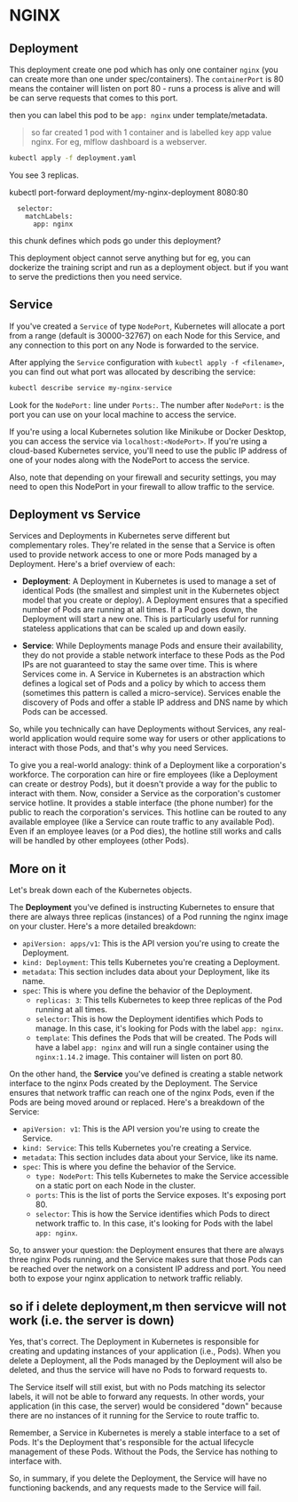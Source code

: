 # NGINX

## Deployment

This deployment create one pod which has only one container `nginx` (you can create more than one under spec/containers).
The `containerPort` is 80 means the container will listen on port 80 - runs a process is alive and will be
can serve requests that comes to this port.

then you can label this pod to be `app: nginx` under template/metadata.

> so far created 1 pod with 1 container and is labelled key app value nginx.
> For eg, mlflow dashboard is a webserver.


```bash
kubectl apply -f deployment.yaml
```

You see 3 replicas.

kubectl port-forward deployment/my-nginx-deployment 8080:80

```
  selector:
    matchLabels:
      app: nginx
```

this chunk defines which pods go under this deployment?

This deployment object cannot serve anything but for eg, you can dockerize the training
script and run as a deployment object. but if you want to serve the predictions then you need service.

## Service

If you've created a `Service` of type `NodePort`, Kubernetes will allocate a port from a range (default is 30000-32767) on each Node for this Service, and any connection to this port on any Node is forwarded to the service.

After applying the `Service` configuration with `kubectl apply -f <filename>`, you can find out what port was allocated by describing the service:

```bash
kubectl describe service my-nginx-service
```

Look for the `NodePort:` line under `Ports:`. The number after `NodePort:` is the port you can use on your local machine to access the service.

If you're using a local Kubernetes solution like Minikube or Docker Desktop, you can access the service via `localhost:<NodePort>`. If you're using a cloud-based Kubernetes service, you'll need to use the public IP address of one of your nodes along with the NodePort to access the service.

Also, note that depending on your firewall and security settings, you may need to open this NodePort in your firewall to allow traffic to the service.

## Deployment vs Service

Services and Deployments in Kubernetes serve different but complementary roles. They're related in the sense that a Service is often used to provide network access to one or more Pods managed by a Deployment. Here's a brief overview of each:

- **Deployment**: A Deployment in Kubernetes is used to manage a set of identical Pods (the smallest and simplest unit in the Kubernetes object model that you create or deploy). A Deployment ensures that a specified number of Pods are running at all times. If a Pod goes down, the Deployment will start a new one. This is particularly useful for running stateless applications that can be scaled up and down easily.

- **Service**: While Deployments manage Pods and ensure their availability, they do not provide a stable network interface to these Pods as the Pod IPs are not guaranteed to stay the same over time. This is where Services come in. A Service in Kubernetes is an abstraction which defines a logical set of Pods and a policy by which to access them (sometimes this pattern is called a micro-service). Services enable the discovery of Pods and offer a stable IP address and DNS name by which Pods can be accessed.

So, while you technically can have Deployments without Services, any real-world application would require some way for users or other applications to interact with those Pods, and that's why you need Services.

To give you a real-world analogy: think of a Deployment like a corporation's workforce. The corporation can hire or fire employees (like a Deployment can create or destroy Pods), but it doesn't provide a way for the public to interact with them. Now, consider a Service as the corporation's customer service hotline. It provides a stable interface (the phone number) for the public to reach the corporation's services. This hotline can be routed to any available employee (like a Service can route traffic to any available Pod). Even if an employee leaves (or a Pod dies), the hotline still works and calls will be handled by other employees (other Pods).

## More on it

Let's break down each of the Kubernetes objects.

The **Deployment** you've defined is instructing Kubernetes to ensure that there are always three replicas (instances) of a Pod running the nginx image on your cluster. Here's a more detailed breakdown:

- `apiVersion: apps/v1`: This is the API version you're using to create the Deployment.
- `kind: Deployment`: This tells Kubernetes you're creating a Deployment.
- `metadata`: This section includes data about your Deployment, like its name.
- `spec`: This is where you define the behavior of the Deployment.
    - `replicas: 3`: This tells Kubernetes to keep three replicas of the Pod running at all times.
    - `selector`: This is how the Deployment identifies which Pods to manage. In this case, it's looking for Pods with the label `app: nginx`.
    - `template`: This defines the Pods that will be created. The Pods will have a label `app: nginx` and will run a single container using the `nginx:1.14.2` image. This container will listen on port 80.

On the other hand, the **Service** you've defined is creating a stable network interface to the nginx Pods created by the Deployment. The Service ensures that network traffic can reach one of the nginx Pods, even if the Pods are being moved around or replaced. Here's a breakdown of the Service:

- `apiVersion: v1`: This is the API version you're using to create the Service.
- `kind: Service`: This tells Kubernetes you're creating a Service.
- `metadata`: This section includes data about your Service, like its name.
- `spec`: This is where you define the behavior of the Service.
    - `type: NodePort`: This tells Kubernetes to make the Service accessible on a static port on each Node in the cluster.
    - `ports`: This is the list of ports the Service exposes. It's exposing port 80.
    - `selector`: This is how the Service identifies which Pods to direct network traffic to. In this case, it's looking for Pods with the label `app: nginx`.

So, to answer your question: the Deployment ensures that there are always three nginx Pods running, and the Service makes sure that those Pods can be reached over the network on a consistent IP address and port. You need both to expose your nginx application to network traffic reliably.

## so if i delete deployment,m then servicve will not work (i.e. the server is down)


Yes, that's correct. The Deployment in Kubernetes is responsible for creating and updating instances of your application (i.e., Pods). When you delete a Deployment, all the Pods managed by the Deployment will also be deleted, and thus the service will have no Pods to forward requests to.

The Service itself will still exist, but with no Pods matching its selector labels, it will not be able to forward any requests. In other words, your application (in this case, the server) would be considered "down" because there are no instances of it running for the Service to route traffic to.

Remember, a Service in Kubernetes is merely a stable interface to a set of Pods. It's the Deployment that's responsible for the actual lifecycle management of these Pods. Without the Pods, the Service has nothing to interface with.

So, in summary, if you delete the Deployment, the Service will have no functioning backends, and any requests made to the Service will fail.